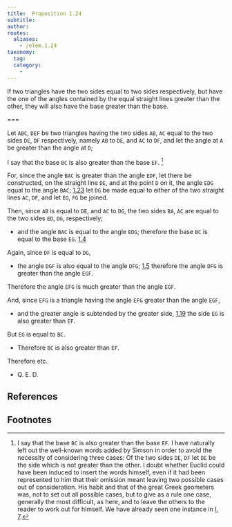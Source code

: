 ```yaml
---
title:  Proposition 1.24
subtitle: 
author:
routes:
  aliases:
    - /elem.1.24
taxonomy:
  tag:
  category:
    - 
---
```


If two triangles have the two sides equal to two sides respectively, but have the one of the angles contained by the equal straight lines greater than the other, they will also have the base greater than the base. 

===

Let `ABC`, `DEF` be two triangles having the two sides `AB`, `AC` equal to the two sides `DE`, `DF` respectively, namely `AB` to `DE`, and `AC` to `DF`, and let the angle at `A` be greater than the angle at `D`;

I say that the base `BC` is also greater than the base `EF`. [^1]

For, since the angle `BAC` is greater than the angle `EDF`, let there be constructed, on the straight line `DE`, and at the point `D` on it, the angle `EDG` equal to the angle `BAC`; [1.23] let `DG` be made equal to either of the two straight lines `AC`, `DF`, and let `EG`, `FG` be joined. 

Then, since `AB` is equal to `DE`, and `AC` to `DG`, the two sides `BA`, `AC` are equal to the two sides `ED`, `DG`, respectively; 

- and the angle `BAC` is equal to the angle `EDG`; therefore the base `BC` is equal to the base `EG`. [1.4]

Again, since `DF` is equal to `DG`, 

- the angle `DGF` is also equal to the angle `DFG`; [1.5] therefore the angle `DFG` is greater than the angle `EGF`.

Therefore the angle `EFG` is much greater than the angle `EGF`.

And, since `EFG` is a triangle having the angle `EFG` greater than the angle `EGF`, 

- and the greater angle is subtended by the greater side, [1.19] the side `EG` is also greater than `EF`.

But `EG` is equal to `BC`. 

- Therefore `BC` is also greater than `EF`.

Therefore etc.

- Q. E. D.

## References

[1.4]: /elem.1.4 "Book 1 - Proposition 4"
[1.5]: /elem.1.5 "Book 1 - Proposition 5"
[1.19]: /elem.1.19 "Book 1 - Proposition 19"
[1.23]: /elem.1.23 "Book 1 - Proposition 23"

## Footnotes

[^1]: I say that the base `BC` is also greater than the base `EF`. 
    I have naturally left out the well-known words added by Simson in order to avoid the necessity of considering three cases: <quote>Of the two sides `DE`, `DF` let `DE` be the side which is not greater than the other.</quote>
    I doubt whether Euclid could have been induced to insert the words himself, even if it had been represented to him that their omission meant leaving two possible cases out of consideration. His habit and that of the great Greek geometers was, not to set out all possible cases, but to give as a rule one case, generally the most difficult, as here, and to leave the others to the reader to work out for himself. We have already seen one instance in <a href="/elem.1.7">I. 7</a>.

